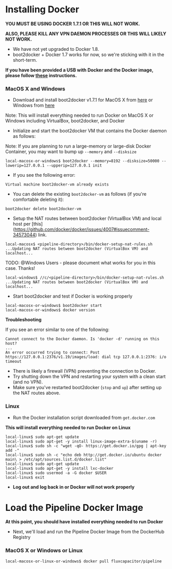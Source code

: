# Installing Docker
**YOU MUST BE USING DOCKER 1.7.1 OR THIS WILL NOT WORK.**

**ALSO, PLEASE KILL ANY VPN DAEMON PROCESSES OR THIS WILL LIKELY NOT WORK.**
* We have not yet upgraded to Docker 1.8.
* boot2docker + Docker 1.7 works for now, so we're sticking with it in the short-term.

**If you have been provided a USB with Docker and the Docker image, please follow [these](https://github.com/fluxcapacitor/pipeline/wiki/Setup-Docker-Image-from-USB) instructions.**

### MacOS X and Windows
* Download and install boot2docker v1.7.1 for MacOS X from [here](https://github.com/boot2docker/osx-installer/releases/tag/v1.7.1) or Windows from [here](https://github.com/boot2docker/windows-installer/releases/tag/v1.7.1)

Note:  This will install everything needed to run Docker on MacOS X or Windows including VirtualBox, boot2docker, and Docker

* Initialize and start the boot2docker VM that contains the Docker daemon as follows:

Note:  If you are planning to run a large-memory or large-disk Docker Container, you may want to bump up `--memory` and `--disksize`
```
local-macosx-or-windows$ boot2docker --memory=8192 --disksize=50000 --lowerip=127.0.0.1 --upperip=127.0.0.1 init
```
* If you see the following error:
```
Virtual machine boot2docker-vm already exists
```
* You can delete the existing `boot2docker-vm` as follows (if you're comfortable deleting it):
```
boot2docker delete boot2docker-vm
``` 
* Setup the NAT routes between boot2docker (VirtualBox VM) and local host per [this]
(https://github.com/docker/docker/issues/4007#issuecomment-34573044) link.
```
local-macosx$ <pipeline-directory>/bin/docker-setup-nat-rules.sh
...Updating NAT routes between boot2docker (VirtualBox VM) and localhost...
```
TODO:  @Windows Users - please document what works for you in this case.  Thanks!
```
local-windows$ //c/<pipeline-directory>/bin/docker-setup-nat-rules.sh
...Updating NAT routes between boot2docker (VirtualBox VM) and localhost...
```

* Start boot2docker and test if Docker is working properly
```
local-macosx-or-windows$ boot2docker start
local-macosx-or-windows$ docker version
```

**Troubleshooting**

If you see an error similar to one of the following:
```
Cannot connect to the Docker daemon. Is 'docker -d' running on this host?
...
An error occurred trying to connect: Post https://127.0.0.1:2376/v1.19/images/load: dial tcp 127.0.0.1:2376: i/o timeout
```
* There is likely a firewall (VPN) preventing the connection to Docker.
* Try shutting down the VPN and restarting your system with a clean start (and no VPN).
* Make sure you've restarted boot2docker (`stop` and `up`) after setting up the NAT routes above. 

### Linux
* Run the Docker installation script downloaded from `get.docker.com`

**This will install everything needed to run Docker on Linux**
```
local-linux$ sudo apt-get update
local-linux$ sudo apt-get -y install linux-image-extra-$(uname -r)
local-linux$ sudo sh -c "wget -qO- https://get.docker.io/gpg | apt-key add -"
local-linux$ sudo sh -c "echo deb http://get.docker.io/ubuntu docker main\ > /etc/apt/sources.list.d/docker.list"
local-linux$ sudo apt-get update
local-linux$ sudo apt-get -y install lxc-docker
local-linux$ sudo usermod -a -G docker $USER
local-linux$ exit
```
* **Log out and log back in or Docker will not work properly**

# Load the Pipeline Docker Image 

**At this point, you should have installed everything needed to run Docker**

* Next, we'll load and run the Pipeline Docker Image from the DockerHub Registry

### MacOS X or Windows or Linux
```
local-macosx-or-linux-or-windows$ docker pull fluxcapacitor/pipeline
```